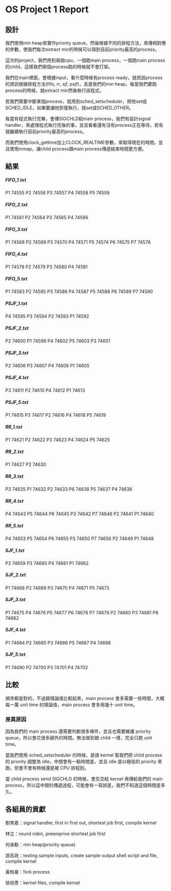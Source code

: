 # OS Project 1 Report

## 設計

我們使用min heap來實作priority queue，然後根據不同的排程方法，來傳相對應的參數，使我們每次extract min的時候可以得到目前priority最高的process。

這次的project，我們用到兩個cpu，一個跑main process，一個跑main process的child，這樣我們兩個process跑的時候就不會打架。

我們在main裡面，會根據input，看什麼時候有process ready，就把該process的資訊根據排程方法(fifo, rr, sjf, psjf)，丟進我們的min heap。每當我們要跑process的時候，就extract min然後執行該程式。

若我們需要中斷某個process，就用到sched_setscheduler，把他set成SCHED_IDLE，如果要讓他恢復執行，就set成SCHED_OTHER。

每當有程式執行完畢，會傳SIGCHLD給main process，我們有設計signal handler，來處理程式執行完後的事，並且看看還有沒有process正在等待，若有就繼續執行目前priority最高的process。

而我們使用clock_gettime加上CLOCK_REALTIME參數，來取得現在的時間。並且使用mmap，讓child process跟main process傳遞結束時間更方便。

## 結果

##### FIFO_1.txt

P1 74555
P2 74556
P3 74557
P4 74558
P5 74559

##### FIFO_2.txt

P1 74561
P2 74564
P3 74565
P4 74566

##### FIFO_3.txt

P1 74568
P2 74569
P3 74570
P4 74571
P5 74574
P6 74575
P7 74576

##### FIFO_4.txt

P1 74578
P2 74579
P3 74580
P4 74581

##### FIFO_5.txt

P1 74583
P2 74585
P3 74586
P4 74587
P5 74588
P6 74589
P7 74590

##### PSJF_1.txt

P4 74595
P3 74594
P2 74593
P1 74592

##### PSJF_2.txt

P2 74600
P1 74599
P4 74602
P5 74603
P3 74601

##### PSJF_3.txt

P2 74606
P3 74607
P4 74608
P1 74605

##### PSJF_4.txt

P3 74611
P2 74610
P4 74612
P1 74613

##### PSJF_5.txt

P1 74615
P3 74617
P2 74616
P4 74618
P5 74619

##### RR_1.txt

P1 74621
P2 74622
P3 74623
P4 74624
P5 74625

##### RR_2.txt

P1 74627
P2 74630

##### RR_3.txt

P3 74635
P1 74632
P2 74633
P6 74638
P5 74637
P4 74636

##### RR_4.txt

P4 74643
P5 74644
P6 74645
P3 74642
P7 74646
P2 74641
P1 74640

##### RR_5.txt

P4 74653
P5 74654
P6 74655
P3 74650
P7 74656
P2 74649
P1 74648

##### SJF_1.txt

P2 74659
P3 74660
P4 74661
P1 74662

##### SJF_2.txt

P1 74668
P2 74669
P3 74670
P4 74671
P5 74673

##### SJF_3.txt

P1 74675
P4 74676
P5 74677
P6 74678
P7 74679
P2 74680
P3 74681
P8 74682

##### SJF_4.txt

P1 74684
P2 74685
P3 74686
P5 74687
P4 74688

##### SJF_5.txt

P1 74690
P2 74700
P3 74701
P4 74702

## 比較

順序都是對的，不過跟理論值比較起來，main process 會多需要一些時間，大概每一萬 unit time 的理論值，main process 會多用幾十 unit time。

### 差異原因

因為我們的 main process 還需要判斷很多條件，並且也需要維護 priority queue，所以會花很多額外的時間。無法做到跟 child 一樣，完全只跑 unit time。

當我們使用 sched_setscheduler 的時候，是請 kernel 幫我們把 child process 的 priority 調整為 idle，中間會有一點時間差，並且 idle 是以極低的 priority 來跑，但會不會有時候還是被 CPU 排程到。

當 child process send SIGCHLD 的時候，會先交給 kernel 再傳給我們的 main process，所以這中間的傳遞過程，可能會有一寫誤差，我們不知道這個時間差多久。

## 各組員的貢獻

劉育嘉：signal handler, first in first out, shortest job first, compile kernel

林立：round robin, preemprive shortest job first

何承勳：min heap(priority queue)

游高政：testing sample inputs, create sample output shell script and file, compile kernel

黃柏豪：fork process

徐琮彥：kernel files, compile kernel

